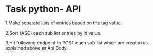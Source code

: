# Task python- API

1.Make separate lists of entries based on the tag value.

2.Sort (ASC) each sub list entries by id value.

3.Hit following endpoint to POST each sub list which are created as explained above as Api Body.
